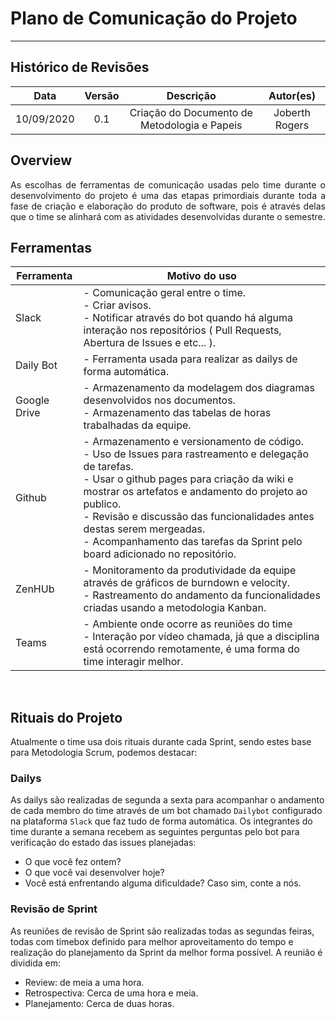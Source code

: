 # Plano de Comunicação do Projeto

<hr>

## Histórico de Revisões

|    Data    |  Versão  |        Descrição       |          Autor(es)          |
|:----------:|:--------:|:----------------------:|:---------------------------:|
| 10/09/2020 |   0.1    | Criação do Documento de Metodologia e Papeis  |   Joberth Rogers  |


## Overview

<p style="text-align: justify;">
    As escolhas de ferramentas de comunicação usadas pelo time durante o desenvolvimento do projeto é uma das etapas primordiais durante toda a fase de criação e elaboração do produto de software, pois é através delas que o time se alinhará com as atividades desenvolvidas durante o semestre.  
</p>

## Ferramentas 

| Ferramenta | Motivo do uso |
| ---------- | ------------- |
| Slack      | - Comunicação geral entre o time. <br> - Criar avisos. <br> - Notificar através do bot quando há alguma interação nos repositórios ( Pull Requests, Abertura de Issues e etc... ). |
| Daily Bot | - Ferramenta usada para realizar as dailys de forma automática. |
| Google Drive | - Armazenamento da modelagem dos diagramas desenvolvidos nos documentos. <br> - Armazenamento das tabelas de horas trabalhadas da equipe. |
| Github | - Armazenamento e versionamento de código. <br> - Uso de Issues para rastreamento e delegação de tarefas. <br> - Usar o github pages para criação da wiki e mostrar os artefatos e andamento do projeto ao publico. <br> - Revisão e discussão das funcionalidades antes destas serem mergeadas. <br> - Acompanhamento das tarefas da Sprint pelo board adicionado no repositório.  |
| ZenHUb | - Monitoramento da produtividade da equipe através de gráficos de burndown e velocity. <br> - Rastreamento do andamento da funcionalidades criadas usando a metodologia Kanban. | 
| Teams | - Ambiente onde ocorre as reuniões do time <br> - Interação por vídeo chamada, já que a disciplina está ocorrendo remotamente, é uma forma do time interagir melhor. |

<br>

## Rituais do Projeto

Atualmente o time usa dois rituais durante cada Sprint, sendo estes base para Metodologia Scrum, podemos destacar:
    
### Dailys
 
 As dailys são realizadas de segunda a sexta para acompanhar o andamento de cada membro do time através de um bot chamado ```Dailybot``` configurado na plataforma ```Slack``` que faz tudo de forma automática. Os integrantes do time durante a semana recebem as seguintes perguntas pelo bot para verificação do estado das issues planejadas:

 - O que você fez ontem?
 - O que você vai desenvolver hoje?
 - Você está enfrentando alguma dificuldade? Caso sim, conte a nós.

### Revisão de Sprint

 As reuniões de revisão de Sprint são realizadas todas as  segundas feiras, todas com timebox definido para melhor aproveitamento do tempo e realização do planejamento da Sprint da melhor forma possível. A reunião é dividida em:

- Review: de meia a uma hora.
- Retrospectiva: Cerca de uma hora e meia.
- Planejamento: Cerca de duas horas. 



